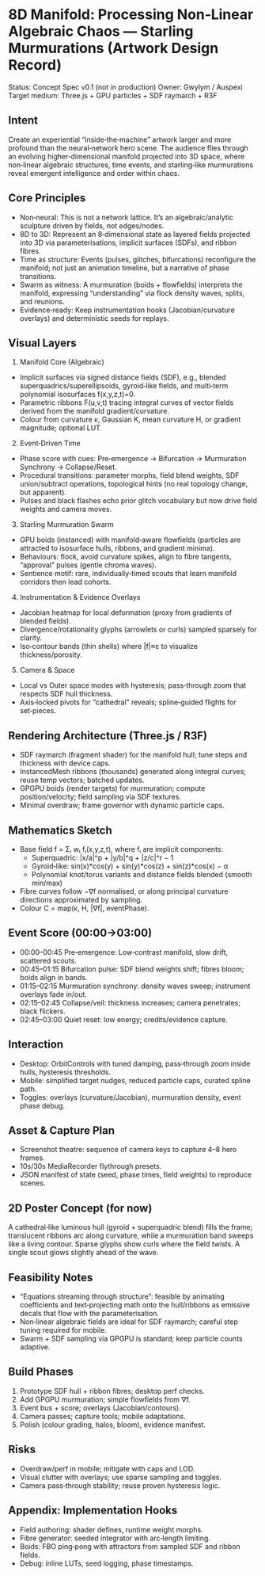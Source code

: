 # 8D Manifold: Processing Non‑Linear Algebraic Chaos — Starling Murmurations (Artwork Design Record)

Status: Concept Spec v0.1 (not in production)
Owner: Gwylym / Auspexi
Target medium: Three.js + GPU particles + SDF raymarch + R3F

## Intent
Create an experiential “inside‑the‑machine” artwork larger and more profound than the neural‑network hero scene. The audience flies through an evolving higher‑dimensional manifold projected into 3D space, where non‑linear algebraic structures, time events, and starling‑like murmurations reveal emergent intelligence and order within chaos.

## Core Principles
- Non‑neural: This is not a network lattice. It’s an algebraic/analytic sculpture driven by fields, not edges/nodes.
- 8D to 3D: Represent an 8‑dimensional state as layered fields projected into 3D via parameterisations, implicit surfaces (SDFs), and ribbon fibres.
- Time as structure: Events (pulses, glitches, bifurcations) reconfigure the manifold; not just an animation timeline, but a narrative of phase transitions.
- Swarm as witness: A murmuration (boids + flowfields) interprets the manifold, expressing “understanding” via flock density waves, splits, and reunions.
- Evidence‑ready: Keep instrumentation hooks (Jacobian/curvature overlays) and deterministic seeds for replays.

## Visual Layers
1) Manifold Core (Algebraic)
- Implicit surfaces via signed distance fields (SDF), e.g., blended superquadrics/superellipsoids, gyroid‑like fields, and multi‑term polynomial isosurfaces f(x,y,z,t)=0.
- Parametric ribbons F(u,v,t) tracing integral curves of vector fields derived from the manifold gradient/curvature.
- Colour from curvature κ, Gaussian K, mean curvature H, or gradient magnitude; optional LUT.

2) Event‑Driven Time
- Phase score with cues: Pre‑emergence → Bifurcation → Murmuration Synchrony → Collapse/Reset.
- Procedural transitions: parameter morphs, field blend weights, SDF union/subtract operations, topological hints (no real topology change, but apparent).
- Pulses and black flashes echo prior glitch vocabulary but now drive field weights and camera moves.

3) Starling Murmuration Swarm
- GPU boids (instanced) with manifold‑aware flowfields (particles are attracted to isosurface hulls, ribbons, and gradient minima).
- Behaviours: flock, avoid curvature spikes, align to fibre tangents, “approval” pulses (gentle chroma waves).
- Sentience motif: rare, individually‑timed scouts that learn manifold corridors then lead cohorts.

4) Instrumentation & Evidence Overlays
- Jacobian heatmap for local deformation (proxy from gradients of blended fields).
- Divergence/rotationality glyphs (arrowlets or curls) sampled sparsely for clarity.
- Iso‑contour bands (thin shells) where |f|≈ε to visualize thickness/porosity.

5) Camera & Space
- Local vs Outer space modes with hysteresis; pass‑through zoom that respects SDF hull thickness.
- Axis‑locked pivots for “cathedral” reveals; spline‑guided flights for set‑pieces.

## Rendering Architecture (Three.js / R3F)
- SDF raymarch (fragment shader) for the manifold hull; tune steps and thickness with device caps.
- InstancedMesh ribbons (thousands) generated along integral curves; reuse temp vectors; batched updates.
- GPGPU boids (render targets) for murmuration; compute position/velocity; field sampling via SDF textures.
- Minimal overdraw; frame governor with dynamic particle caps.

## Mathematics Sketch
- Base field f = Σᵢ wᵢ fᵢ(x,y,z,t), where fᵢ are implicit components:
  - Superquadric: |x/a|^p + |y/b|^q + |z/c|^r − 1
  - Gyroid‑like: sin(x)*cos(y) + sin(y)*cos(z) + sin(z)*cos(x) − α
  - Polynomial knot/torus variants and distance fields blended (smooth min/max)
- Fibre curves follow −∇f normalised, or along principal curvature directions approximated by sampling.
- Colour C = map(κ, H, |∇f|, eventPhase).

## Event Score (00:00→03:00)
- 00:00–00:45 Pre‑emergence: Low‑contrast manifold, slow drift, scattered scouts.
- 00:45–01:15 Bifurcation pulse: SDF blend weights shift; fibres bloom; boids align in bands.
- 01:15–02:15 Murmuration synchrony: density waves sweep; instrument overlays fade in/out.
- 02:15–02:45 Collapse/veil: thickness increases; camera penetrates; black flickers.
- 02:45–03:00 Quiet reset: low energy; credits/evidence capture.

## Interaction
- Desktop: OrbitControls with tuned damping, pass‑through zoom inside hulls, hysteresis thresholds.
- Mobile: simplified target nudges, reduced particle caps, curated spline path.
- Toggles: overlays (curvature/Jacobian), murmuration density, event phase debug.

## Asset & Capture Plan
- Screenshot theatre: sequence of camera keys to capture 4–8 hero frames.
- 10s/30s MediaRecorder flythrough presets.
- JSON manifest of state (seed, phase times, field weights) to reproduce scenes.

## 2D Poster Concept (for now)
A cathedral‑like luminous hull (gyroid + superquadric blend) fills the frame; translucent ribbons arc along curvature, while a murmuration band sweeps like a living contour. Sparse glyphs show curls where the field twists. A single scout glows slightly ahead of the wave.

## Feasibility Notes
- “Equations streaming through structure”: feasible by animating coefficients and text‑projecting math onto the hull/ribbons as emissive decals that flow with the parameterisation.
- Non‑linear algebraic fields are ideal for SDF raymarch; careful step tuning required for mobile.
- Swarm + SDF sampling via GPGPU is standard; keep particle counts adaptive.

## Build Phases
1) Prototype SDF hull + ribbon fibres; desktop perf checks.
2) Add GPGPU murmuration; simple flowfields from ∇f.
3) Event bus + score; overlays (Jacobian/contours).
4) Camera passes; capture tools; mobile adaptations.
5) Polish (colour grading, halos, bloom), evidence manifest.

## Risks
- Overdraw/perf in mobile; mitigate with caps and LOD.
- Visual clutter with overlays; use sparse sampling and toggles.
- Camera pass‑through stability; reuse proven hysteresis logic.

## Appendix: Implementation Hooks
- Field authoring: shader defines, runtime weight morphs.
- Fibre generator: seeded integrator with arc‑length limiting.
- Boids: FBO ping‑pong with attractors from sampled SDF and ribbon fields.
- Debug: inline LUTs, seed logging, phase timestamps.
